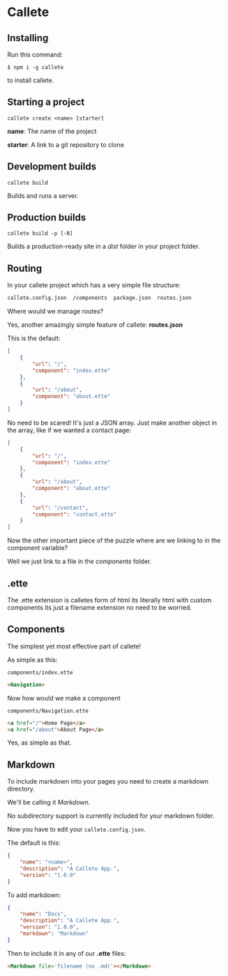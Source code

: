 # Callete

## Installing

Run this command:

`$ npm i -g callete`

to install callete.

## Starting a project

`callete create <name> [starter]`

**name**: The name of the project

**starter**: A link to a git repository to clone

## Development builds

`callete build`

Builds and runs a server.

## Production builds

`callete build -p [-N]`

Builds a production-ready site in a _dist_ folder in your project folder.

## Routing

In your callete project which has a very simple file structure:
```fs
callete.config.json  /components  package.json  routes.json
```

Where would we manage routes?

Yes, another amazingly simple feature of callete: **routes.json**

This is the default:

```json
[
	{
		"url": "/",
		"component": "index.ette"
	},
	{
		"url": "/about",
		"component": "about.ette"
	}
]
```

No need to be scared! It's just a JSON array. Just make another object in the array, like if we wanted a contact page:

```json
[
	{
		"url": "/",
		"component": "index.ette"
	},
	{
		"url": "/about",
		"component": "about.ette"
	},
	{
		"url": "/contact",
		"component": "contact.ette"
	}
]
```

Now the other important piece of the puzzle where are we linking to in the component variable?

Well we just link to a file in the _components_ folder.

## .ette

The .ette extension is calletes form of html its literally html with custom components its just a filename extension no need to be worried.

## Components

The simplest yet most effective part of callete!

As simple as this:

`components/index.ette`
```html
<Navigation>
```

Now how would we make a component

`components/Navigation.ette`
```html
<a href="/">Home Page</a>
<a href="/about">About Page</a>
```

Yes, as simple as that.

## Markdown

To include markdown into your pages you need to create a markdown directory.

We'll be calling it _Markdown_.

No subdirectory support is currently included for your markdown folder.

Now you have to edit your `callete.config.json`.

The default is this:

```json
{
	"name": "<name>",
	"description": "A Callete App.",
	"version": "1.0.0"
}
```

To add markdown:

```json
{
	"name": "Docs",
	"description": "A Callete App.",
	"version": "1.0.0",
	"markdown": "Markdown"
}
```

Then to include it in any of our **.ette** files:

```html
<Markdown file='filename (no .md)'></Markdown>
```